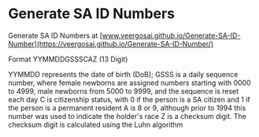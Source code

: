 # Generate SA ID Numbers
Generate SA ID Numbers at [www.veergosai.github.io/Generate-SA-ID-Number](https://veergosai.github.io/Generate-SA-ID-Number/)

Format YYMMDDGSSSCAZ (13 Digit)

YYMMDD represents the date of birth (DoB);
GSSS is a daily sequence number, where female newborns are assigned numbers starting with 0000 to 4999, male newborns from 5000 to 9999, and the sequence is reset each day
C is citizenship status, with 0 if the person is a SA citizen and 1 if the person is a permanent resident
A is 8 or 9, although prior to 1994 this number was used to indicate the holder's race
Z is a checksum digit.
The checksum digit is calculated using the Luhn algorithm
